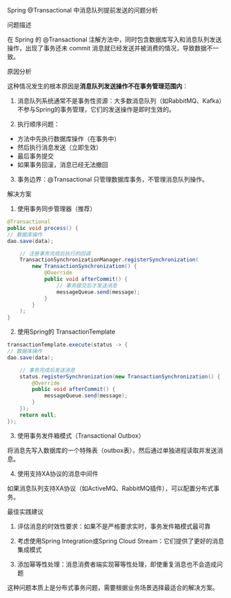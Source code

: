Spring @Transactional 中消息队列提前发送的问题分析

问题描述

在 Spring 的 @Transactional 注解方法中，同时包含数据库写入和消息队列发送操作，出现了事务还未 commit 消息就已经发送并被消费的情况，导致数据不一致。

原因分析

这种情况发生的根本原因是**消息队列发送操作不在事务管理范围内**：

1. 消息队列系统通常不是事务性资源：大多数消息队列（如RabbitMQ、Kafka）不参与Spring的事务管理，它们的发送操作是即时生效的。

2. 执行顺序问题：
- 方法中先执行数据库操作（在事务中）
- 然后执行消息发送（立即生效）
- 最后事务提交
- 如果事务回滚，消息已经无法撤回

3. 事务边界：@Transactional 只管理数据库事务，不管理消息队列操作。

解决方案

1. 使用事务同步管理器（推荐）

```java
@Transactional
public void process() {
// 数据库操作
dao.save(data);

    // 注册事务完成后执行的回调
    TransactionSynchronizationManager.registerSynchronization(
        new TransactionSynchronization() {
            @Override
            public void afterCommit() {
                // 事务提交后才发送消息
                messageQueue.send(message);
            }
        }
    );
}
```

2. 使用Spring的 TransactionTemplate

```java
transactionTemplate.execute(status -> {
// 数据库操作
dao.save(data);

    // 事务完成后发送消息
    status.registerSynchronization(new TransactionSynchronization() {
        @Override
        public void afterCommit() {
            messageQueue.send(message);
        }
    });
    return null;
});
```



3. 使用事务发件箱模式（Transactional Outbox）

将消息先写入数据库的一个特殊表（outbox表），然后通过单独进程读取并发送消息。

4. 使用支持XA协议的消息中间件

如果消息队列支持XA协议（如ActiveMQ、RabbitMQ插件），可以配置分布式事务。

最佳实践建议

1. 评估消息的时效性要求：如果不是严格要求实时，事务发件箱模式最可靠

2. 考虑使用Spring Integration或Spring Cloud Stream：它们提供了更好的消息集成模式

3. 添加幂等性处理：消息消费者端实现幂等性处理，即使重复消息也不会造成问题

这种问题本质上是分布式事务问题，需要根据业务场景选择最适合的解决方案。
